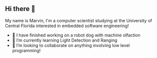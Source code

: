 ## Hi there 👋

My name is Marvin, I'm a computer scientist studying at the University of Central Florida interested in embedded software engineering!

- 🔭 I have finished working on a robot dog with machine olfaction
- 🌱 I’m currently learning Light Detection and Ranging
- 👯 I’m looking to collaborate on anything involving low level programming!

<!--
**MarvinOro/MarvinOro** is a ✨ _special_ ✨ repository because its `README.md` (this file) appears on your GitHub profile.

Here are some ideas to get you started:

- 🔭 I’m currently working on ...
- 🌱 I’m currently learning ...
- 👯 I’m looking to collaborate on ...
- 🤔 I’m looking for help with ...
- 💬 Ask me about ...
- 📫 How to reach me: ...
- 😄 Pronouns: ...
- ⚡ Fun fact: ...
-->
